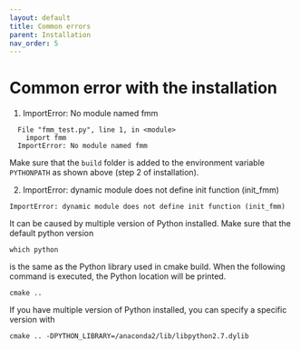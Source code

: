 ```yaml
---
layout: default
title: Common errors
parent: Installation
nav_order: 5
---
```


# Common error with the installation

1. ImportError: No module named fmm  
```
  File "fmm_test.py", line 1, in <module>
    import fmm
  ImportError: No module named fmm
```
Make sure that the `build` folder is added to the environment variable `PYTHONPATH` as shown above (step 2 of installation).

2. ImportError: dynamic module does not define init function (init_fmm)
```
ImportError: dynamic module does not define init function (init_fmm)
```
It can be caused by multiple version of Python installed. Make sure that the
default python version
```
which python
```
is the same as the Python library used in cmake build. When the following command is executed, the Python location will be printed.
```
cmake ..  
```
If you have multiple version of Python installed, you can specify a specific version with
```
cmake .. -DPYTHON_LIBRARY=/anaconda2/lib/libpython2.7.dylib
```
